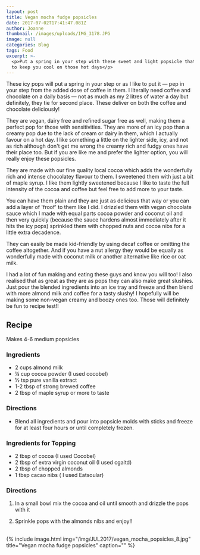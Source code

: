 ```yaml
---
layout: post
title: Vegan mocha fudge popsicles
date: 2017-07-02T17:41:47.081Z
author: Joanne
thumbnail: /images/uploads/IMG_3178.JPG
image: null
categories: Blog
tags: Food
excerpt: >-
  <p>Put a spring in your step with these sweet and light popsicle that are sure
  to keep you cool on those hot days</p>
---
```

These icy pops will put a spring in your step or as I like to put it &mdash; pep in your step from the added dose of coffee in them. I literally need coffee and chocolate on a daily basis &mdash; not as much as my 2 litres of water a day but definitely, they tie for second place.  These deliver on both the coffee and chocolate deliciously! 

They are vegan, dairy free and refined sugar free as well, making them a perfect pop for those with sensitivities.  They are more of an icy pop than a creamy pop due to the lack of cream or dairy in them, which I actually favour on a hot day.  I like something a little on the lighter side, icy, and not as rich although don't get me wrong the creamy rich and fudgy ones have their place too. But if you are like me and prefer the lighter option, you will really enjoy these popsicles. 

They are made with our fine quality local cocoa which adds the wonderfully rich and intense chocolatey flavour to them.  I sweetened them with just a bit of maple syrup.  I like them lightly sweetened because I like to taste the full intensity of the cocoa and coffee but feel free to add more to your taste.  

You can have them plain and they are just as delicious that way or you can add a layer of 'froof' to them like I did. I drizzled them with vegan chocolate sauce which I made with equal parts cocoa powder and coconut oil and then very quickly (because the sauce hardens almost immediately after it hits the icy pops) sprinkled them with chopped nuts and cocoa nibs for a little extra decadence. 

They can easily be made kid-friendly by using decaf coffee or omitting the coffee altogether. And if you have a nut allergy they would be equally as wonderfully made with coconut milk or another alternative like rice or oat milk. 

I had a lot of fun making and eating these guys and know you will too! I also realised that as great as they are as pops they can also make great slushies.  Just pour the blended ingredients into an ice tray and freeze and then blend with more almond milk and coffee for a tasty slushy!  I hopefully will be making some non-vegan creamy and boozy ones too. Those will definitely be fun to recipe test!! 

## Recipe 
Makes 4-6 medium popsicles  

### Ingredients 

* 2 cups almond milk 
* &frac14; cup cocoa powder (I used cocobel)
* &frac12; tsp pure vanilla extract 
* 1-2 tbsp of strong brewed coffee 
* 2 tbsp of maple syrup or more to taste   

### Directions 

* Blend all ingredients and pour into popsicle molds with sticks and freeze for at least four hours or until completely frozen. 

### Ingredients for Topping 

* 2 tbsp of cocoa (I used Cocobel) 
* 2 tbsp of extra virgin coconut oil (I used cgaltd)
* 2 tbsp of chopped almonds 
* 1 tbsp cacao nibs ( I used Eatsoular) 

### Directions 

1. In a small bowl mix the cocoa and oil until smooth and drizzle the pops with it 

1. Sprinkle pops with the almonds nibs and enjoy!!  

<br>
{% include image.html
img="/img/JUL2017/vegan_mocha_popsicles_8.jpg"
title="Vegan mocha fudge popsicles"
caption="" %}
<br>


